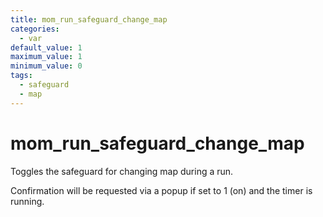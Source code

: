 ```yaml
---
title: mom_run_safeguard_change_map
categories:
  - var
default_value: 1
maximum_value: 1
minimum_value: 0
tags:
  - safeguard
  - map
---
```


# mom_run_safeguard_change_map

Toggles the safeguard for changing map during a run.

Confirmation will be requested via a popup if set to 1 (on) and the timer is running.
